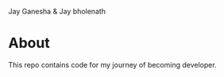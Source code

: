 Jay Ganesha & Jay bholenath 

# About
This repo contains code for my journey of becoming developer.
